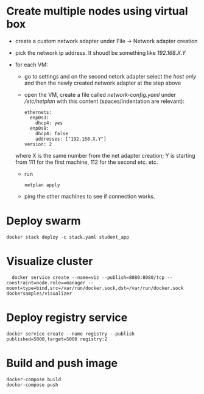 # Create multiple nodes using virtual box

- create a custom network adapter under File -> Network adapter creation
- pick the network ip address. It shoudl be something like *192.168.X.Y*
- for each VM:
  - go to settings and on the second netork adapter select the *host only* and then the newly created network adapter at the step above
  - open the VM, create a file called *network-config.yaml* under */etc/netplan* with this content (spaces/indentation are relevant):
    
    ```
    ethernets:                                                                                                                  
      enp0s3:                                                                           
        dhcp4: yes
      enp0s8:
        dhcp4: false
        addresses: ["192.168.X.Y"]
    version: 2
    ```
  
  where X is the same number from the net adapter creation; Y is starting from 111 for the first machine, 112 for the second etc. etc.
  
  - run
    
        netplan apply
  
  - ping the other machines to see if connection works.




# Deploy swarm

    docker stack deploy -c stack.yaml student_app

# Visualize cluster

	  docker service create --name=viz --publish=8080:8080/tcp --constraint=node.role==manager --mount=type=bind,src=/var/run/docker.sock,dst=/var/run/docker.sock dockersamples/visualizer

# Deploy registry service

    docker service create --name registry --publish published=5000,target=5000 registry:2

# Build and push image
    
    docker-compose build
    docker-compose push